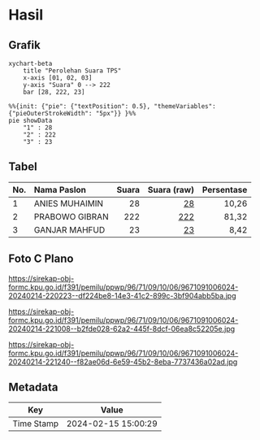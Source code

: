 # Hasil

## Grafik

```mermaid
xychart-beta
    title "Perolehan Suara TPS"
    x-axis [01, 02, 03]
    y-axis "Suara" 0 --> 222
    bar [28, 222, 23]
```

```mermaid
%%{init: {"pie": {"textPosition": 0.5}, "themeVariables": {"pieOuterStrokeWidth": "5px"}} }%%
pie showData
    "1" : 28
    "2" : 222
    "3" : 23
```

## Tabel

| No. | Nama Paslon    | Suara | Suara (raw) | Persentase |
|:--- |:-------------- | -----:| -----------:| ----------:|
| 1   | ANIES MUHAIMIN | 28    | [28][p-1]   | 10,26      |
| 2   | PRABOWO GIBRAN | 222   | [222][p-2]  | 81,32      |
| 3   | GANJAR MAHFUD  | 23    | [23][p-3]   | 8,42       |


[p-1]: https://github.com/gigit-pemilu/pemilu-2024-96-papua-barat-daya/blob/main/pilpres/hitung-suara/sub/96-papua-barat-daya/sub/71-kota-sorong/sub/09-malaimsimsa/sub/1006-klabulu/sub/024-tps/sub/paslon-1.txt
[p-2]: https://github.com/gigit-pemilu/pemilu-2024-96-papua-barat-daya/blob/main/pilpres/hitung-suara/sub/96-papua-barat-daya/sub/71-kota-sorong/sub/09-malaimsimsa/sub/1006-klabulu/sub/024-tps/sub/paslon-2.txt
[p-3]: https://github.com/gigit-pemilu/pemilu-2024-96-papua-barat-daya/blob/main/pilpres/hitung-suara/sub/96-papua-barat-daya/sub/71-kota-sorong/sub/09-malaimsimsa/sub/1006-klabulu/sub/024-tps/sub/paslon-3.txt

## Foto C Plano

https://sirekap-obj-formc.kpu.go.id/f391/pemilu/ppwp/96/71/09/10/06/9671091006024-20240214-220223--df224be8-14e3-41c2-899c-3bf904abb5ba.jpg

https://sirekap-obj-formc.kpu.go.id/f391/pemilu/ppwp/96/71/09/10/06/9671091006024-20240214-221008--b2fde028-62a2-445f-8dcf-06ea8c52205e.jpg

https://sirekap-obj-formc.kpu.go.id/f391/pemilu/ppwp/96/71/09/10/06/9671091006024-20240214-221240--f82ae06d-6e59-45b2-8eba-7737436a02ad.jpg


## Metadata

| Key        | Value               |
| ---------- | ------------------- |
| Time Stamp | 2024-02-15 15:00:29 |



